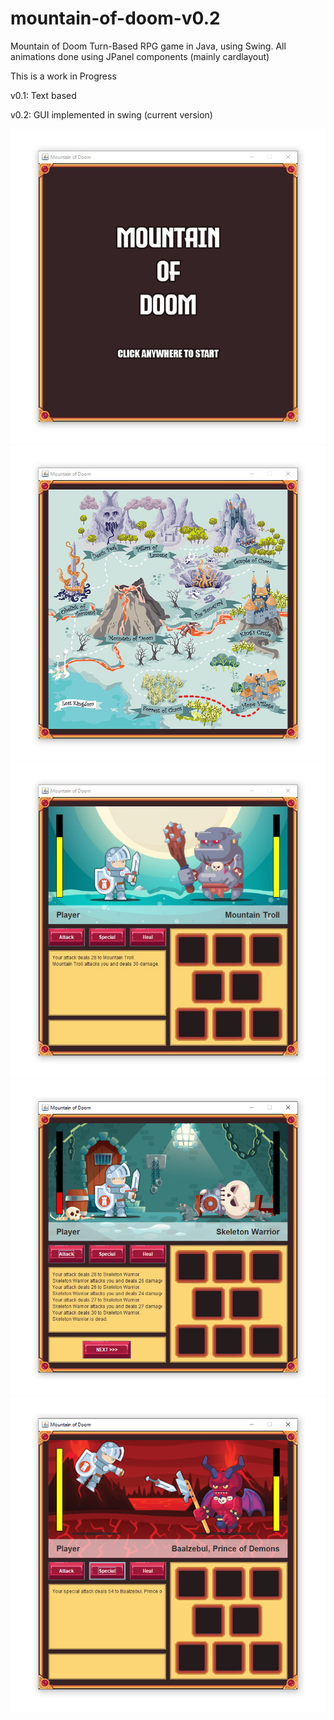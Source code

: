 # mountain-of-doom-v0.2
Mountain of Doom
Turn-Based RPG game in Java, using Swing. All animations done using JPanel components (mainly cardlayout)

This is a work in Progress

v0.1: Text based 

v0.2: GUI implemented in swing (current version)

![Title](/readme_pics_01_title.jpg)
![Map](/readme_pics_02_map.jpg)
![Battle1](/readme_pics_03_battle1.jpg)
![Battle2](/readme_pics_04_battle2.jpg)
![Battle3](/readme_pics_05_battle3.jpg)
